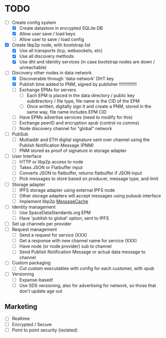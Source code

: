 # TODO

- [ ] Create config system
  - [x] Create datastore in encrypted SQLite DB
  - [x] Allow user save / load keys
  - [ ] Allow user to save / load config
- [x] Create libp2p node, with bootstrap list
  - [x] Use all transports (tcp, websockets, etc)
  - [x] Use all discovery methods
  - [x] Use dht and identity services (in case bootstrap nodes are down / unreachable)
- [ ] Discovery other nodes in data network
  - [x] Discoverable through 'data-network' DHT key
  - [x] Publish time added to PNM, signed by publisher !!!!!!!!!!!!!!
  - [ ] Exchange EPMs for servers
    - [ ] Each EPM is placed in the data directory / public key subdirectory / file type, file name is the CID of the EPM
    - [ ] Once written, digitally sign it and create a PNM, stored in the same way, file name includes EPM CID
  - [ ] Have EPMs advertise services (need to modify for this)
  - [ ] Exchange peerID and encryption xpub (control vs comms)
  - [ ] Node discovery channel for "global" network
- [ ] PubSub
  - [ ] Multiaddr and ETH digital signature sent over channel using the Publish Notification Message (PNM)
  - [ ] PNM stored as proof of signature in storage adapter
- [ ] User Interface
  - [ ] HTTP or libp2p access to node
  - [ ] Takes JSON or Flatbuffer input
  - [ ] Converts JSON to flatbuffer, returns flatbuffer if JSON input
  - [ ] Pick messages to store based on producer, message type, and limit
- [ ] Storage adapter
  - [ ] IPFS storage adapter using external IPFS node
  - [ ] Other storage adapters will accept messages using pubsub interface
  - [ ] Implement libp2p [MessageCache](https://github.com/ChainSafe/js-libp2p-gossipsub/blob/f255ae4907ea1eb64272b27534794d6b8be1321d/src/message-cache.ts#L26)
- [ ] Identity management
  - [ ] Use SpaceDataStandards.org EPM
  - [ ] Have 'publish to global' option, sent to IPFS
- [ ] Set up channels per provider
- [ ] Request management
  - [ ] Send a request for service (XXX)
  - [ ] Get a response with new channel name for service (XXX)
  - [ ] Have node (or node provider) sub to channel
  - [ ] Send Publish Notification Message or actual data message to channel
- [ ] Custom packaging
  - [ ] Cut custom executables with config for each customer, with xpub
- [ ] Versioning
  - [ ] Expanse-based!
  - [ ] Use SDS versioning, also for advertising for network, so those that don't update age out
  
## Marketing

- [ ] Realtime
- [ ] Encrypted / Secure
- [ ] Point to point security (isolated)
